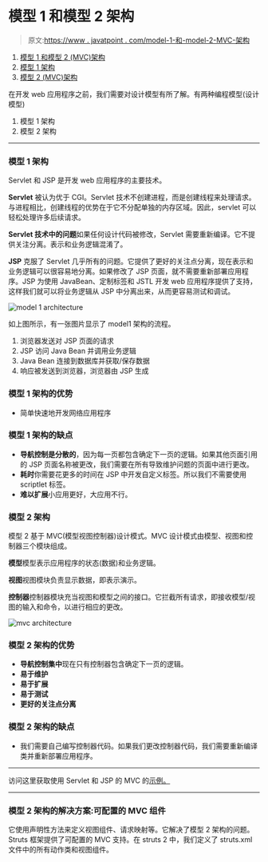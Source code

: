 # 模型 1 和模型 2 架构

> 原文:[https://www . javatpoint . com/model-1-和-model-2-MVC-架构](https://www.javatpoint.com/model-1-and-model-2-mvc-architecture)

1.  [模型 1 和模型 2 (MVC)架构](#)
2.  [模型 1 架构](#m1)
3.  [模型 2 (MVC)架构](#m2)

在开发 web 应用程序之前，我们需要对设计模型有所了解。有两种编程模型(设计模型)

1.  模型 1 架构
2.  模型 2 架构

* * *

### 模型 1 架构

Servlet 和 JSP 是开发 web 应用程序的主要技术。

**Servlet** 被认为优于 CGI。Servlet 技术不创建进程，而是创建线程来处理请求。与进程相比，创建线程的优势在于它不分配单独的内存区域。因此，servlet 可以轻松处理许多后续请求。

**Servlet 技术中的问题**如果任何设计代码被修改，Servlet 需要重新编译。它不提供关注分离。表示和业务逻辑混淆了。

**JSP** 克服了 Servlet 几乎所有的问题。它提供了更好的关注点分离，现在表示和业务逻辑可以很容易地分离。如果修改了 JSP 页面，就不需要重新部署应用程序。JSP 为使用 JavaBean、定制标签和 JSTL 开发 web 应用程序提供了支持，这样我们就可以将业务逻辑从 JSP 中分离出来，从而更容易测试和调试。

![model 1 architecture](../Images/1aa745d206d2e6b29e0bfb4ecb456cc9.png)

如上图所示，有一张图片显示了 model1 架构的流程。

1.  浏览器发送对 JSP 页面的请求
2.  JSP 访问 Java Bean 并调用业务逻辑
3.  Java Bean 连接到数据库并获取/保存数据
4.  响应被发送到浏览器，浏览器由 JSP 生成

### 模型 1 架构的优势

*   简单快速地开发网络应用程序

### 模型 1 架构的缺点

*   **导航控制是分散的**，因为每一页都包含确定下一页的逻辑。如果其他页面引用的 JSP 页面名称被更改，我们需要在所有导致维护问题的页面中进行更改。
*   **耗时**你需要花更多的时间在 JSP 中开发自定义标签。所以我们不需要使用 scriptlet 标签。
*   **难以扩展**小应用更好，大应用不行。

### 模型 2 架构

模型 2 基于 MVC(模型视图控制器)设计模式。MVC 设计模式由模型、视图和控制器三个模块组成。

**模型**模型表示应用程序的状态(数据)和业务逻辑。

**视图**视图模块负责显示数据，即表示演示。

**控制器**控制器模块充当视图和模型之间的接口。它拦截所有请求，即接收模型/视图的输入和命令，以进行相应的更改。

![mvc architecture](../Images/5845fe90cff396d4ecb4ab44fae3e961.png)

### 模型 2 架构的优势

*   **导航控制集中**现在只有控制器包含确定下一页的逻辑。
*   **易于维护**
*   **易于扩展**
*   **易于测试**
*   **更好的关注点分离**

### 模型 2 架构的缺点

*   我们需要自己编写控制器代码。如果我们更改控制器代码，我们需要重新编译类并重新部署应用程序。

* * *

访问这里获取使用 Servlet 和 JSP 的 MVC 的[示例。](MVC-in-jsp)

* * *

### 模型 2 架构的解决方案:可配置的 MVC 组件

它使用声明性方法来定义视图组件、请求映射等。它解决了模型 2 架构的问题。Struts 框架提供了可配置的 MVC 支持。在 struts 2 中，我们定义了 struts.xml 文件中的所有动作类和视图组件。